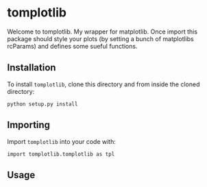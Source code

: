 # tomplotlib

Welcome to tomplotlib. My wrapper for matplotlib. 
Once import this package should style your plots (by setting a bunch of matplotlibs rcParams) and defines some sueful functions. 

## Installation
To install ```tomplotlib```, clone this directory and from inside the cloned directory:
```
python setup.py install 
```

## Importing 
Import ```tomplotlib``` into your code with: 
```
import tomplotlib.tomplotlib as tpl 
```

## Usage

